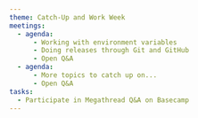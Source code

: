 ```yaml
---
theme: Catch-Up and Work Week
meetings:
  - agenda:
      - Working with environment variables
      - Doing releases through Git and GitHub
      - Open Q&A
  - agenda:
      - More topics to catch up on...
      - Open Q&A
tasks:
  - Participate in Megathread Q&A on Basecamp
---
```

